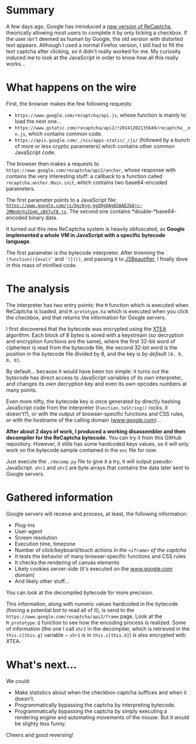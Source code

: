 # Summary

A few days ago, Google has introduced a [new version of ReCaptcha](http://googleonlinesecurity.blogspot.fr/2014/12/are-you-robot-introducing-no-captcha.html), theorically allowing most users to complete it by only ticking a checkbox. If the user isn't deemed as human by Google, the old version with distorted text appears. Although I used a normal Firefox version, I still had to fill the text captcha after clicking, so it didn't really worked for me. My curiosity induced me to look at the JavaScript in order to know how all this really works...

# What happens on the wire

First, the browser makes the few following requests:

* `https://www.google.com/recaptcha/api.js`, whose function is mainly to load the next one...
* `https://www.gstatic.com/recaptcha/api2/r20141202135649/recaptcha__en.js`, which contains common code.
* `https://apis.google.com/_/scs/apps-static/_/js/` (followed by a bunch of more or less cryptic parameters) which contains other common JavaScript code.

The browser then makes a requests to `https://www.google.com/recaptcha/api2/anchor`, whose response with contains the very interesting stuff: a callback to a function called `recaptcha.anchor.Main.init`, which contains two base64-encoded parameters.

The first parameter points to a JavaScript file: [`https://www.google.com/js/bg/6yg-ggdQgQAg8SAADJkAjc-JMNnOnYuIGgH_iBV7uf8.js`](https://www.google.com/js/bg/6yg-ggdQgQAg8SAADJkAjc-JMNnOnYuIGgH_iBV7uf8.js). The second one contains *double-*base64-encoded binary data.

It turned out this new ReCaptcha system is heavily obfuscated, as **Google implemented a whole VM in JavaScript with a specific bytecode language**.

The first parameter is the bytecode interpreter. After trimming the `(function(){eval('` and `')})()`, and passing it to [JSBeautifier](http://jsbeautifier.org/), I finally dove in this mass of minified code.

# The analysis

The interpreter has two entry points: the `M` function which is executed when ReCaptcha is loaded, and `M.prototype.ha` which is executed when you click the checkbox, and that returns the information for Google servers.

I first discovered that the bytecode was encrypted using the [XTEA](https://en.wikipedia.org/wiki/XTEA) algorithm. Each block of 8 bytes is xored with a keystream (so decryption and encryption functions are the same), where the first 32-bit word of ciphertext is read from the bytecode file, the second 32-bit word is the position in the bytecode file divided by 8, and the key is *by default* `[0, 0, 0, 0]`.

By default... because it would have been too simple: it turns out the bytecode has direct access to JavaScript variables of its *own* interpreter, and changes its *own* decryption key and even its *own* opcodes numbers at many points.

Even more nifty, the bytecode key is once generated by directly hashing JavaScript code from the interpreter (`Function.toString()` rocks, it doesn't?), or with the output of browser-specific functions and CSS rules, or with the hostname of the calling domain (www.google.com)...

**After about 2 days of work, I produced a working disassembler and then decompiler for the ReCaptcha bytecode.** You can try it from this GitHub repository. However, it stills has some hardcoded keys values, so it will only work on the bytecode sample contained in the `enc` file for now.

Just execute the `./decomp.py` file to give it a try, it will output pseudo-JavaScript. `xhr1` and `xhr2` are byte arrays that contains the data later sent to Google servers.

# Gathered information

Google servers will receive and process, at least, the following information:

* Plug-ins
* User-agent
* Screen resolution
* Execution time, timezone
* Number of click/keyboard/touch actions *in the `<iframe>` of the captcha*
* It tests the behavior of many browser-specific functions and CSS rules
* It checks the rendering of canvas elements
* Likely cookies server-side (it's executed on the www.google.com domain)
* And likely other stuff...

You can look at the decompiled bytecode for more precision.

This information, along with numeric values hardcoded in the bytecode (forcing a potential bot to read all of it), is send to the `https://www.google.com/recaptcha/api2/frame` page. Look at the `M.prototype.Q` function to see how the encoding process is realized. Some of information (the one I call `xhr2` in the decompiler, which is retrieved in the `this.c[this.g]` variable − `xhr1` is in `this.c[this.d]`) is also encrypted with XTEA.

# What's next...

We could:

* Make statistics about when the checkbox-captcha suffices and when it doesn't.
* Programmatically bypassing the captcha by interpreting bytecode.
* Programmatically bypassing the captcha by simply executing a rendering engine and automating movements of the mouse. But it would be slighty less funny.

Cheers and good reversing!